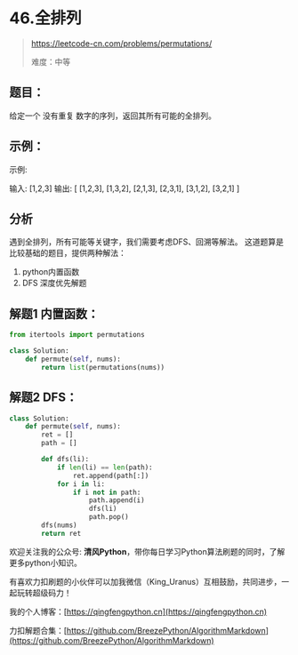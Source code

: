 # 46.全排列
> https://leetcode-cn.com/problems/permutations/
> 
> 难度：中等

## 题目：

给定一个 没有重复 数字的序列，返回其所有可能的全排列。

## 示例：

示例:

输入: [1,2,3]
输出:
[
  [1,2,3],
  [1,3,2],
  [2,1,3],
  [2,3,1],
  [3,1,2],
  [3,2,1]
]

## 分析

遇到全排列，所有可能等关键字，我们需要考虑DFS、回溯等解法。
这道题算是比较基础的题目，提供两种解法：
1. python内置函数
2. DFS 深度优先解题

## 解题1 内置函数：
```python
from itertools import permutations

class Solution:
    def permute(self, nums):
        return list(permutations(nums))
```

## 解题2 DFS：

```python
class Solution:
    def permute(self, nums):
        ret = []
        path = []

        def dfs(li):
            if len(li) == len(path):
                ret.append(path[:])
            for i in li:
                if i not in path:
                    path.append(i)
                    dfs(li)
                    path.pop()
        dfs(nums)
        return ret
```

欢迎关注我的公众号: **清风Python**，带你每日学习Python算法刷题的同时，了解更多python小知识。

有喜欢力扣刷题的小伙伴可以加我微信（King_Uranus）互相鼓励，共同进步，一起玩转超级码力！

我的个人博客：[https://qingfengpython.cn](https://qingfengpython.cn)

力扣解题合集：[https://github.com/BreezePython/AlgorithmMarkdown](https://github.com/BreezePython/AlgorithmMarkdown)